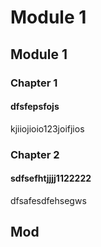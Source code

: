 # Module 1

## Module 1

### Chapter 1

#### dfsfepsfojs

kjiiojioio123joifjios

### Chapter 2

#### sdfsefhtjjjj1122222

dfsafesdfehsegws

## Mod
